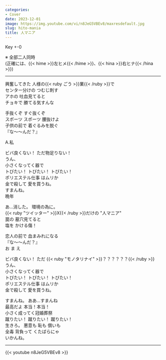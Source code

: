 ```yaml
---
categories:
- Cover
date: 2023-12-01
image: https://img.youtube.com/vi/n8JeG5VBEv8/maxresdefault.jpg
slug: hito-mania
title: 人マニア
---
```



Key +-0

※ 全部二人同時  
(正確には、{{< hime >}}左ヒメ{{< /hime >}}、{{< hina >}}右ヒナ{{< /hina >}})

---

興奮してきた 人様の{{< ruby ごう >}}業{{< /ruby >}}で  
センター分けの つむじ刺す  
アホの 吐血見てると  
チョキで 勝てる気すんな  

手抜くぞ すぐ抜くぞ  
スポーツ スポーツ 腰抜けよ  
子供の前で 着ぐるみを脱ぐ  
『な〜〜んだ？』  

A.私  

ビバ良くない！ ただ物足りない！  
うん、  
小さくなってく器で  
トびたい！ トびたい！ トびたい！  
ポリエステル仕事 はムリか  
金で殺して 愛を買うね。  
すまんね。  
晩年  

あ…消した。 環境の為に。  
{{< ruby "ツイッター" >}}X{{< /ruby >}}だけの "人マニア"  
罠の 墓穴見てると  
塩を かける傷！  

恋人の前で 血まみれになる  
『な〜〜んだ？』  
お ま え  

ビバ良くない！ ただ {{< ruby "モノタリナイ" >}}？？？？？？{{< /ruby >}}  
うん、  
小さくなってく器で  
トびたい！ トびたい！ トびたい！  
ポリエステル仕事 はムリか  
金で殺して 愛を買うね。  

すまんね。 ああ…すまんね  
最高だよ 本当！本当！  
小さく成ってく冠婚葬祭  
蹴りたい！ 蹴りたい！ 蹴りたい！  
生きろ。 悪意も 恥も 償いも  
全毒 背負って くたばらにゃ  
いかんね。  

---

{{< youtube n8JeG5VBEv8 >}}